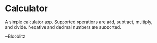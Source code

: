 # Calculator
A simple calculator app. Supported operations are add, subtract, multiply, and divide. Negative and decimal numbers are supported.

~Blooblitz
